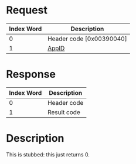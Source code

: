 # Request

| Index Word | Description                                    |
|------------|------------------------------------------------|
| 0          | Header code \[0x00390040\]                     |
| 1          | [AppID](NS_and_APT_Services#AppIDs "wikilink") |

# Response

| Index Word | Description |
|------------|-------------|
| 0          | Header code |
| 1          | Result code |

# Description

This is stubbed: this just returns 0.